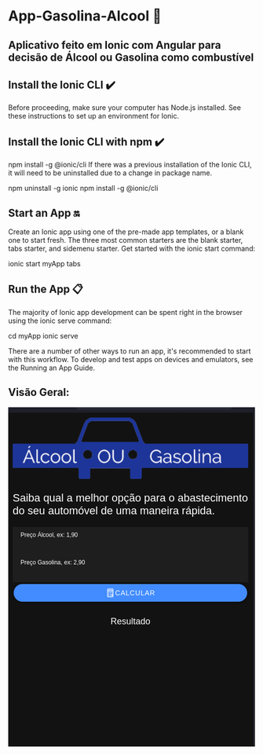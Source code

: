 # App-Gasolina-Alcool :iphone:
## Aplicativo feito em Ionic com Angular  para decisão de Álcool ou Gasolina como combustível

## Install the Ionic CLI :heavy_check_mark:
Before proceeding, make sure your computer has Node.js installed. See these instructions to set up an environment for Ionic.

## Install the Ionic CLI with npm :heavy_check_mark:

npm install -g @ionic/cli
If there was a previous installation of the Ionic CLI, it will need to be uninstalled due to a change in package name.

npm uninstall -g ionic
npm install -g @ionic/cli

## Start an App :on:	
Create an Ionic app using one of the pre-made app templates, or a blank one to start fresh. The three most common starters are the blank starter, tabs starter, and sidemenu starter. Get started with the ionic start command:

ionic start myApp tabs

## Run the App :clipboard:
The majority of Ionic app development can be spent right in the browser using the ionic serve command:

cd myApp
ionic serve

There are a number of other ways to run an app, it's recommended to start with this workflow. To develop and test apps on devices and emulators, see the Running an App Guide.

## Visão Geral:
![app](app.png)

